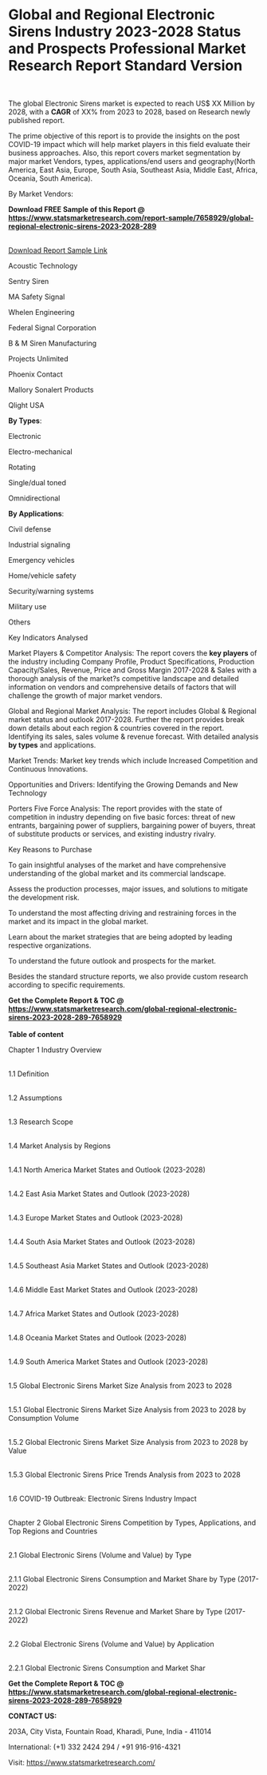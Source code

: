 <h1>Global and Regional Electronic Sirens Industry 2023-2028 Status and Prospects Professional Market Research Report Standard Version</h1><br/><p>The global Electronic Sirens market is expected to reach US$ XX Million by 2028, with a <strong>CAGR</strong> of XX% from 2023 to 2028, based on Research newly published report.</p><p>The prime objective of this report is to provide the insights on the post COVID-19 impact which will help market players in this field evaluate their business approaches. Also, this report covers market segmentation by major market Vendors, types, applications/end users and geography(North America, East Asia, Europe, South Asia, Southeast Asia, Middle East, Africa, Oceania, South America).</p><p>By Market Vendors:</p><div><b>Download FREE Sample of this Report @ <a href="https://www.statsmarketresearch.com/download-free-sample/7658929/global-regional-electronic-sirens-2023-2028-289">https://www.statsmarketresearch.com/report-sample/7658929/global-regional-electronic-sirens-2023-2028-289</a></b></div><br><p><a href="https://www.statsmarketresearch.com/download-free-sample/7658929/global-regional-electronic-sirens-2023-2028-289">Download Report Sample Link</a></p><p>Acoustic Technology</p><p>Sentry Siren</p><p>MA Safety Signal</p><p>Whelen Engineering</p><p>Federal Signal Corporation</p><p>B & M Siren Manufacturing</p><p>Projects Unlimited</p><p>Phoenix Contact</p><p>Mallory Sonalert Products</p><p>Qlight USA</p><p><strong>By Types</strong>:</p><p>Electronic</p><p>Electro-mechanical</p><p>Rotating</p><p>Single/dual toned</p><p>Omnidirectional</p><p><strong><strong>By Applications</strong></strong>:</p><p>Civil defense</p><p>Industrial signaling</p><p>Emergency vehicles</p><p>Home/vehicle safety</p><p>Security/warning systems</p><p>Military use</p><p>Others</p><p>Key Indicators Analysed</p><p>Market Players & Competitor Analysis: The report covers the <strong>key players</strong> of the industry including Company Profile, Product Specifications, Production Capacity/Sales, Revenue, Price and Gross Margin 2017-2028 & Sales with a thorough analysis of the market?s competitive landscape and detailed information on vendors and comprehensive details of factors that will challenge the growth of major market vendors.</p><p>Global and Regional Market Analysis: The report includes Global & Regional market status and outlook 2017-2028. Further the report provides break down details about each region & countries covered in the report. Identifying its sales, sales volume & revenue forecast. With detailed analysis <strong>by types</strong> and applications.</p><p>Market Trends: Market key trends which include Increased Competition and Continuous Innovations.</p><p>Opportunities and Drivers: Identifying the Growing Demands and New Technology</p><p>Porters Five Force Analysis: The report provides with the state of competition in industry depending on five basic forces: threat of new entrants, bargaining power of suppliers, bargaining power of buyers, threat of substitute products or services, and existing industry rivalry.</p><p>Key Reasons to Purchase</p><p>To gain insightful analyses of the market and have comprehensive understanding of the global market and its commercial landscape.</p><p>Assess the production processes, major issues, and solutions to mitigate the development risk.</p><p>To understand the most affecting driving and restraining forces in the market and its impact in the global market.</p><p>Learn about the market strategies that are being adopted by leading respective organizations.</p><p>To understand the future outlook and prospects for the market.</p><p>Besides the standard structure reports, we also provide custom research according to specific requirements.</p><div><b>Get the Complete Report & TOC @ <a href="https://www.statsmarketresearch.com/global-regional-electronic-sirens-2023-2028-289-7658929">https://www.statsmarketresearch.com/global-regional-electronic-sirens-2023-2028-289-7658929</a></b></div><br><b>Table of content</b><p>Chapter 1 Industry Overview<br />
 
 <br>1.1 Definition<br />
 
 <br>1.2 Assumptions<br />
 
 <br>1.3 Research Scope<br />
 
 <br>1.4 Market Analysis by Regions<br />
 
 <br>1.4.1 North America Market States and Outlook (2023-2028)<br />
 
 <br>1.4.2 East Asia Market States and Outlook (2023-2028)<br />
 
 <br>1.4.3 Europe Market States and Outlook (2023-2028)<br />
 
 <br>1.4.4 South Asia Market States and Outlook (2023-2028)<br />
 
 <br>1.4.5 Southeast Asia Market States and Outlook (2023-2028)<br />
 
 <br>1.4.6 Middle East Market States and Outlook (2023-2028)<br />
 
 <br>1.4.7 Africa Market States and Outlook (2023-2028)<br />
 
 <br>1.4.8 Oceania Market States and Outlook (2023-2028)<br />
 
 <br>1.4.9 South America Market States and Outlook (2023-2028)<br />
 
 <br>1.5 Global Electronic Sirens Market Size Analysis from 2023 to 2028<br />
 
 <br>1.5.1 Global Electronic Sirens Market Size Analysis from 2023 to 2028 by Consumption Volume<br />
 
 <br>1.5.2 Global Electronic Sirens Market Size Analysis from 2023 to 2028 by Value<br />
 
 <br>1.5.3 Global Electronic Sirens Price Trends Analysis from 2023 to 2028<br />
 
 <br>1.6 COVID-19 Outbreak: Electronic Sirens Industry Impact<br />
 
 <br>Chapter 2 Global Electronic Sirens Competition by Types, Applications, and Top Regions and Countries<br />
 
 <br>2.1 Global Electronic Sirens (Volume and Value) by Type<br />
 
 <br>2.1.1 Global Electronic Sirens Consumption and Market Share by Type (2017-2022)<br />
 
 <br>2.1.2 Global Electronic Sirens Revenue and Market Share by Type (2017-2022)<br />
 
 <br>2.2 Global Electronic Sirens (Volume and Value) by Application<br />
 
 <br>2.2.1 Global Electronic Sirens Consumption and Market Shar<br><div><b>Get the Complete Report & TOC @ <a href="https://www.statsmarketresearch.com/global-regional-electronic-sirens-2023-2028-289-7658929">https://www.statsmarketresearch.com/global-regional-electronic-sirens-2023-2028-289-7658929</a></b></div></p>
 
 <b>CONTACT US:</b><br>
 
 203A, City Vista, Fountain Road, Kharadi, Pune, India - 411014 <br>
 
 International: (+1) 332 2424 294 / +91 916-916-4321<br>
 
 Visit: <a href="https://www.statsmarketresearch.com/">https://www.statsmarketresearch.com/</a>
 
 <br>
